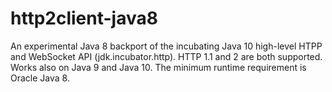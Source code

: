 # http2client-java8

An experimental Java 8 backport of the incubating Java 10 high-level HTPP and WebSocket API (jdk.incubator.http).
HTTP 1.1 and 2 are both supported. Works also on Java 9 and Java 10. The minimum runtime requirement is Oracle Java 8.


